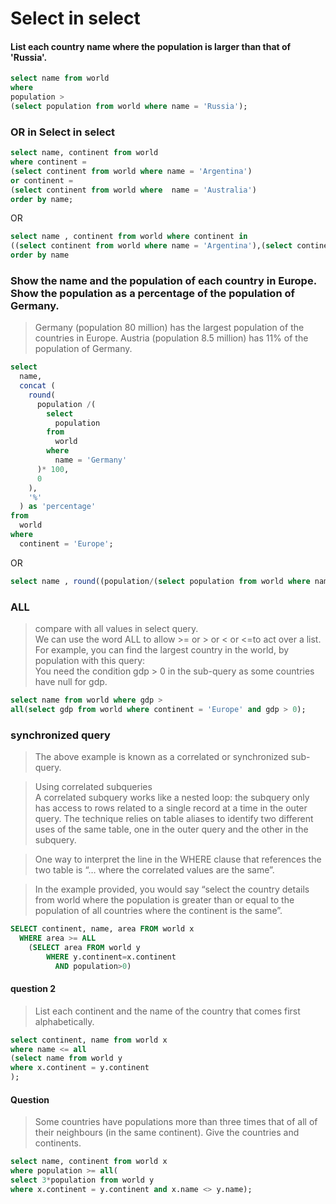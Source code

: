 # Select in select 

#### List each country name where the population is larger than that of 'Russia'.

```sql
select name from world 
where 
population > 
(select population from world where name = 'Russia');
```


### OR in Select in select

```sql
select name, continent from world 
where continent = 
(select continent from world where name = 'Argentina') 
or continent = 
(select continent from world where  name = 'Australia')
order by name;
```

OR 

```sql
select name , continent from world where continent in 
((select continent from world where name = 'Argentina'),(select continent from world where name = 'Australia')) 
order by name 
```


### Show the name and the population of each country in Europe. Show the population as a percentage of the population of Germany.
> Germany (population 80 million) has the largest population of the countries in Europe. Austria (population 8.5 million) has 11% of the population of Germany.

```sql
select 
  name, 
  concat (
    round(
      population /(
        select 
          population 
        from 
          world 
        where 
          name = 'Germany'
      )* 100, 
      0
    ), 
    '%'
  ) as 'percentage' 
from 
  world 
where 
  continent = 'Europe';

```

OR 

```sql
select name , round((population/(select population from world where name = 'Germany'))*100) || '%' from world where continent = 'Europe'; 
```

### ALL 
> compare with all values in select query. <br> 
> We can use the word ALL to allow >= or > or < or <=to act over a list. For example, you can find the largest country in the world, by population with this query: <br> 
> You need the condition gdp > 0 in the sub-query as some countries have null for gdp. <br> 


```sql
select name from world where gdp >
all(select gdp from world where continent = 'Europe' and gdp > 0);
```


### synchronized query 

> The above example is known as a correlated or synchronized sub-query. <br> 

> Using correlated subqueries <br>
> A correlated subquery works like a nested loop: the subquery only has access to rows related to a single record at a time in the outer query. The technique relies on table aliases to identify two different uses of the same table, one in the outer query and the other in the subquery. <br>

> One way to interpret the line in the WHERE clause that references the two table is “… where the correlated values are the same”.

> In the example provided, you would say “select the country details from world where the population is greater than or equal to the population of all countries where the continent is the same”. <br>

```sql
SELECT continent, name, area FROM world x
  WHERE area >= ALL
    (SELECT area FROM world y
        WHERE y.continent=x.continent
          AND population>0)

```

#### question 2
> List each continent and the name of the country that comes first alphabetically.

```sql
select continent, name from world x 
where name <= all
(select name from world y
where x.continent = y.continent
); 
```


#### Question
> Some countries have populations more than three times that of all of their neighbours (in the same continent). Give the countries and continents.

```sql
select name, continent from world x 
where population >= all(
select 3*population from world y 
where x.continent = y.continent and x.name <> y.name);
```
